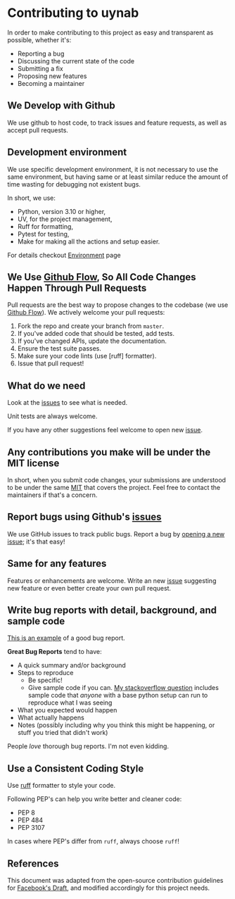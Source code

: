 # Contributing to uynab

In order to make contributing to this project as easy and transparent as possible, whether it's:

- Reporting a bug
- Discussing the current state of the code
- Submitting a fix
- Proposing new features
- Becoming a maintainer

## We Develop with Github

We use github to host code, to track issues and feature requests, as well as accept pull requests.

## Development environment

We use specific development environment, it is not necessary to use the same environment,
but having same or at least similar reduce the amount of time wasting for debugging not existent bugs.

In short, we use: 

- Python, version 3.10 or higher,
- UV, for the project management, 
- Ruff for formatting, 
- Pytest for testing,
- Make for making all the actions and setup easier.

For details checkout [Environment]() page

## We Use [Github Flow](https://guides.github.com/introduction/flow/index.html), So All Code Changes Happen Through Pull Requests

Pull requests are the best way to propose changes to the codebase (we use [Github Flow](https://guides.github.com/introduction/flow/index.html)). We actively welcome your pull requests:

1. Fork the repo and create your branch from `master`.
2. If you've added code that should be tested, add tests.
3. If you've changed APIs, update the documentation.
4. Ensure the test suite passes.
5. Make sure your code lints (use [ruff] formatter).
6. Issue that pull request!

## What do we need

Look at the [issues](https://github.com/ajwalkiewicz/uynab/issues) to see what is needed.

Unit tests are always welcome.

If you have any other suggestions feel welcome to open new [issue](https://github.com/ajwalkiewicz/uynab/issues).

## Any contributions you make will be under the MIT license

In short, when you submit code changes, your submissions are understood to be under the same [MIT](https://choosealicense.com/licenses/mit/) that covers the project. Feel free to contact the maintainers if that's a concern.

## Report bugs using Github's [issues](https://github.com/ajwalkiewicz/uynab/issues)

We use GitHub issues to track public bugs. Report a bug by [opening a new issue](https://github.com/ajwalkiewicz/uynab/issues); it's that easy!

## Same for any features

Features or enhancements are welcome. Write an new [issue](https://github.com/ajwalkiewicz/uynab/issues) suggesting new feature or even better create your own pull request.

## Write bug reports with detail, background, and sample code

[This is an example](http://stackoverflow.com/q/12488905/180626) of a good bug report.

**Great Bug Reports** tend to have:

- A quick summary and/or background
- Steps to reproduce
  - Be specific!
  - Give sample code if you can. [My stackoverflow question](http://stackoverflow.com/q/12488905/180626) includes sample code that _anyone_ with a base python setup can run to reproduce what I was seeing
- What you expected would happen
- What actually happens
- Notes (possibly including why you think this might be happening, or stuff you tried that didn't work)

People _love_ thorough bug reports. I'm not even kidding.

## Use a Consistent Coding Style

Use [ruff](https://docs.astral.sh/ruff/) formatter to style your code.

Following PEP's can help you write better and cleaner code:

- PEP 8
- PEP 484
- PEP 3107

In cases where PEP's differ from `ruff`, always choose `ruff`!

## References

This document was adapted from the open-source contribution guidelines for [Facebook's Draft](https://github.com/facebook/draft-js/blob/a9316a723f9e918afde44dea68b5f9f39b7d9b00/CONTRIBUTING.md),
and modified accordingly for this project needs.